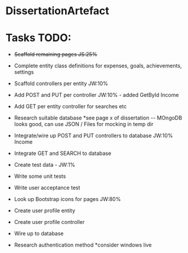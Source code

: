 # DissertationArtefact
# Tasks TODO:  
- ~~Scaffold remaining pages JS:25%~~
- Complete entity class definitions for expenses, goals, achievements, settings
- Scaffold controllers per entity JW:10%
- Add POST and PUT per controller JW:10% - added GetById Income
- Add GET per entity controller for searches etc
- Research suitable database *see page x of dissertation
-- MOngoDB looks good, can use JSON / Files for mocking in temp dir
- Integrate/wire up POST and PUT controllers to database JW:10% Income
- Integrate GET and SEARCH to database
- Create test data - JW:1%
- Write some unit tests
- Write user acceptance test
- Look up Bootstrap icons for pages JW:80%


- Create user profile entity
- Create user profile controller
- Wire up to database
- Research authentication method *consider windows live

